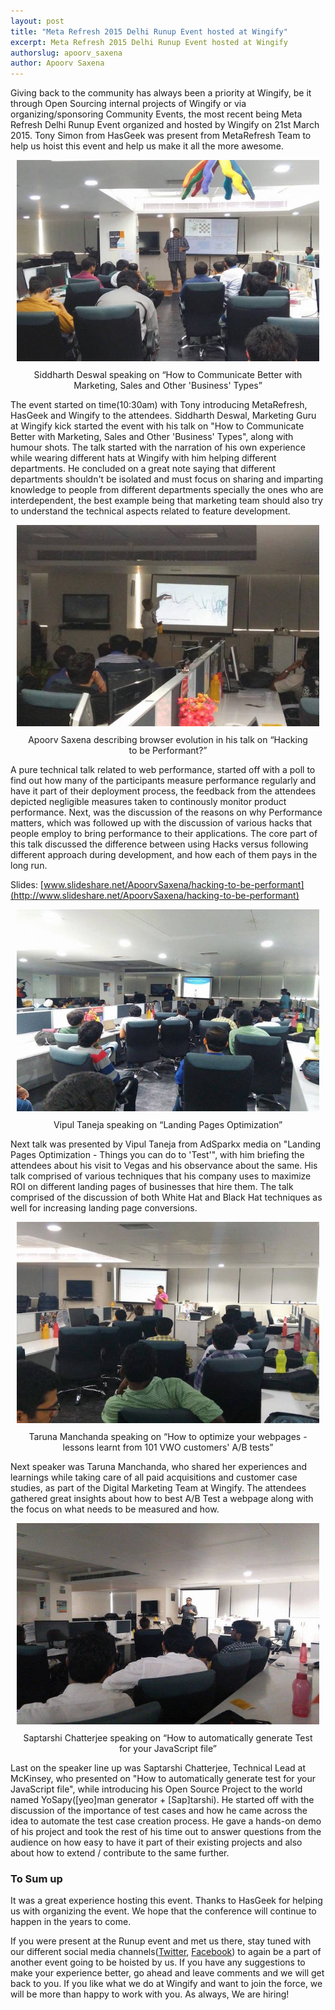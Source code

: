```yaml
---
layout: post
title: "Meta Refresh 2015 Delhi Runup Event hosted at Wingify"
excerpt: Meta Refresh 2015 Delhi Runup Event hosted at Wingify
authorslug: apoorv_saxena
author: Apoorv Saxena
---
```


Giving back to the community has always been a priority at Wingify, be it through Open Sourcing internal projects of Wingify or via organizing/sponsoring Community Events, the most recent being Meta Refresh Delhi Runup Event organized and hosted by Wingify on 21st March 2015. Tony Simon from HasGeek was present from MetaRefresh Team to help us hoist this event and help us make it all the more awesome.

<div style="text-align:center; margin: 10px;">
  <img src="/images/2015/03/1.jpg">
  <div style="margin: 10px;"> Siddharth Deswal speaking on “How to Communicate Better with Marketing, Sales and Other 'Business' Types”
  </div>
</div>

The event started on time(10:30am) with Tony introducing MetaRefresh, HasGeek and Wingify to the attendees. Siddharth Deswal, Marketing Guru at Wingify kick started the event with his talk on "How to Communicate Better with Marketing, Sales and Other 'Business' Types", along with humour shots. The talk started with the narration of his own experience while wearing different hats at Wingify with him helping different departments. He concluded on a great note saying that different departments shouldn't be isolated and must focus on sharing and imparting knowledge to people from different departments specially the ones who are interdependent, the best example being that marketing team should also try to understand the technical aspects related to feature development.

<div style="text-align:center; margin: 10px;">
  <img src="/images/2015/03/2.jpg">
  <div style="margin: 10px;">Apoorv Saxena describing browser evolution in his talk on “Hacking to be Performant?”
  </div>
</div>

A pure technical talk related to web performance, started off with a poll to find out how many of the participants measure performance regularly and have it part of their deployment process, the feedback from the attendees depicted negligible measures taken to continously monitor product performance. Next, was the discussion of the reasons on why Performance matters, which was followed up with the discussion of various hacks that people employ to bring performance to their applications. The core part of this talk discussed the difference between using Hacks versus following different approach during development, and how each of them pays in the long run.

Slides: [www.slideshare.net/ApoorvSaxena/hacking-to-be-performant](http://www.slideshare.net/ApoorvSaxena/hacking-to-be-performant)

<div style="text-align:center; margin: 10px;">
  <img src="/images/2015/03/3.jpg">
  <div style="margin: 10px;">Vipul Taneja speaking on “Landing Pages Optimization”
  </div>
</div>

Next talk was presented by Vipul Taneja from AdSparkx media on "Landing Pages Optimization - Things you can do to 'Test'", with him briefing the attendees about his visit to Vegas and his observance about the same. His talk comprised of various techniques that his company uses to maximize ROI on different landing pages of businesses that hire them. The talk comprised of the discussion of both White Hat and Black Hat techniques as well for increasing landing page conversions.

<div style="text-align:center; margin: 10px;">
  <img src="/images/2015/03/4.jpg">
  <div style="margin: 10px;">Taruna Manchanda speaking on “How to optimize your webpages - lessons learnt from 101 VWO customers' A/B tests”
  </div>
</div>

Next speaker was Taruna Manchanda, who shared her experiences and learnings while taking care of all paid acquisitions and customer case studies, as part of the Digital Marketing Team at Wingify. The attendees gathered great insights about how to best A/B Test a webpage along with the focus on what needs to be measured and how.

<div style="text-align:center; margin: 10px;">
  <img src="/images/2015/03/5.jpg">
  <div style="margin: 10px;">Saptarshi Chatterjee speaking on “How to automatically generate Test for your JavaScript file”
  </div>
</div>

Last on the speaker line up was Saptarshi Chatterjee, Technical Lead at McKinsey, who presented on "How to automatically generate test for your JavaScript file", while introducing his Open Source Project to the world named YoSapy([yeo]man generator + [Sap]tarshi). He started off with the discussion of the importance of test cases and how he came across the idea to automate the test case creation process. He gave a hands-on demo of his project and took the rest of his time out to answer questions from the audience on how easy to have it part of their existing projects and also about how to extend / contribute to the same further.

### To Sum up

It was a great experience hosting this event. Thanks to HasGeek for helping us with organizing the event. We hope that the conference will continue to happen in the years to come.

If you were present at the Runup event and met us there, stay tuned with our different social media channels([Twitter](https://twitter.com/wingify), [Facebook](https://www.facebook.com/Wingify)) to again be a part of another event going to be hoisted by us. If you have any suggestions to make your experience better, go ahead and leave comments and we will get back to you. If you like what we do at Wingify and want to join the force, we will be more than happy to work with you. As always, We are hiring!